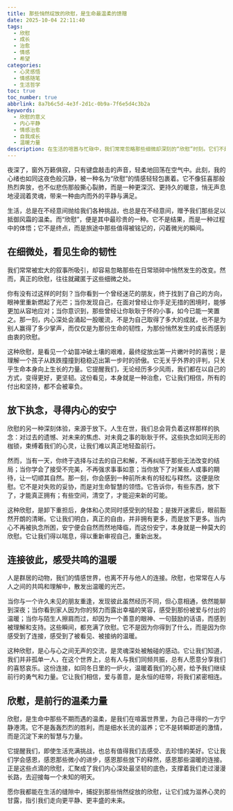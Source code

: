 ```yaml
---
title: 那些悄然绽放的欣慰，是生命最温柔的馈赠
date: 2025-10-04 22:11:40
tags:
  - 欣慰
  - 成长
  - 治愈
  - 情感
  - 希望
categories:
  - 心灵感悟
  - 情感随笔
  - 生活哲学
toc: true
toc_number: true
abbrlink: 8a7b6c5d-4e3f-2d1c-0b9a-7f6e5d4c3b2a
keywords:
  - 欣慰的意义
  - 内心平静
  - 情感治愈
  - 自我成长
  - 温暖力量
description: 在生活的喧嚣与忙碌中，我们常常忽略那些细微却深刻的“欣慰”时刻。它们不是轰轰烈烈的喜悦，而是内心深处悄然升腾的暖意，是看见成长、放下执念、感受连接后的平静与满足。这篇文章，将带你一同探寻这份温柔的力量，感受生命中那些不期而遇的治愈与希望。
---
```


夜深了，窗外万籁俱寂，只有键盘敲击的声音，轻柔地回荡在空气中。此刻，我的心绪也如同这夜色般沉静，被一种名为“欣慰”的情感轻轻包裹着。它不像狂喜那般热烈奔放，也不似悲伤那般撕心裂肺，而是一种更深沉、更持久的暖意，悄无声息地浸润着灵魂，带来一种由内而外的平静与满足。

生活，总是在不经意间抛给我们各种挑战，也总是在不经意间，赠予我们那些足以抵御风霜的温柔。而“欣慰”，便是其中最珍贵的一种。它不是结果，而是一种过程中的体悟；它不是终点，而是旅途中那些值得被铭记的，闪着微光的瞬间。

## 在细微处，看见生命的韧性

我们常常被宏大的叙事所吸引，却容易忽略那些在日常琐碎中悄然发生的改变。然而，真正的欣慰，往往就藏匿于这些细微之处。

你有没有过这样的时刻？当你看到一个曾经迷茫的朋友，终于找到了自己的方向，眼神里重新燃起了光芒；当你发现自己，在面对曾经让你手足无措的困境时，能够更加从容地应对；当你意识到，那些曾经让你耿耿于怀的小事，如今已能一笑置之。那一刻，内心深处会涌起一股暖流，不是为自己取得了多大的成就，也不是为别人赢得了多少掌声，而仅仅是为那份生命的韧性，为那份悄然发生的成长而感到由衷的欣慰。

这种欣慰，是看见一个幼苗冲破土壤的艰难，最终绽放出第一片嫩叶时的喜悦；是理解一个孩子从跌跌撞撞到稳稳迈出第一步时的骄傲。它无关乎外界的评判，只关乎生命本身向上生长的力量。它提醒我们，无论经历多少风雨，我们都在以自己的方式，变得更好，更坚韧。这份看见，本身就是一种治愈，它让我们相信，所有的付出和坚持，都不会被辜负。

## 放下执念，寻得内心的安宁

欣慰的另一种深刻体验，来源于放下。人生在世，我们总会背负着这样那样的执念：对过去的遗憾、对未来的焦虑、对未竟之事的耿耿于怀。这些执念如同无形的枷锁，束缚着我们的心灵，让我们难以真正地轻盈前行。

然而，当有一天，你终于选择与过去的自己和解，不再纠结于那些无法改变的结局；当你学会了接受不完美，不再强求事事如意；当你放下了对某些人或事的期待，让一切顺其自然。那一刻，你会感到一种前所未有的轻松与释然。这便是欣慰。它不是对失败的妥协，而是对生命智慧的领悟。它告诉你，有些东西，放下了，才能真正拥有；有些空间，清空了，才能迎来新的可能。

这种欣慰，是卸下重担后，身体和心灵同时感受到的轻盈；是拨开迷雾后，眼前豁然开朗的清晰。它让我们明白，真正的自由，并非拥有更多，而是放下更多。当内心不再被执念所困，安宁便会自然而然地降临，而这份安宁，本身就是一种莫大的欣慰。它让我们得以喘息，得以重新审视自己，重新出发。

## 连接彼此，感受共鸣的温暖

人是群居的动物，我们的情感世界，也离不开与他人的连接。欣慰，也常常在人与人之间的共鸣和理解中，散发出温暖的光芒。

当你与一个许久未见的朋友重逢，发现彼此虽然经历不同，但心意相通，依然能聊到深夜；当你看到家人因为你的努力而露出幸福的笑容，感受到那份被爱与付出的温暖；当你与陌生人擦肩而过，却因为一个善意的眼神、一句鼓励的话语，而感到被理解和支持。这些瞬间，都充满了欣慰。它不是因为你得到了什么，而是因为你感受到了连接，感受到了被看见、被接纳的温暖。

这种欣慰，是心与心之间无声的交流，是灵魂深处被触碰的感动。它让我们知道，我们并非孤单一人，在这个世界上，总有人与我们同频共振，总有人愿意分享我们的喜怒哀乐。这份连接，如同冬日里的一炉火，温暖着我们的心房，给予我们继续前行的勇气和力量。它让我们相信，爱与善意，是永恒的纽带，将我们紧密相连。

## 欣慰，是前行的温柔力量

欣慰，是生命中那些不期而遇的温柔，是我们在喧嚣世界里，为自己寻得的一方宁静港湾。它不是轰轰烈烈的胜利，而是细水长流的滋养；它不是转瞬即逝的激情，而是沉淀下来的智慧与力量。

它提醒我们，即使生活充满挑战，也总有值得我们去感受、去珍惜的美好。它让我们学会感恩，感恩那些微小的进步，感恩那些放下的释然，感恩那些温暖的连接。正是这些点滴的欣慰，汇聚成了我们内心深处最坚韧的底色，支撑着我们走过漫漫长路，去迎接每一个未知的明天。

愿你我都能在生活的缝隙中，捕捉到那些悄然绽放的欣慰，让它们成为滋养心灵的甘露，指引我们走向更平静、更丰盛的未来。
